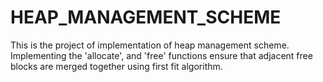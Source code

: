 # HEAP_MANAGEMENT_SCHEME
This is the project of implementation of heap management scheme. Implementing the 'allocate', and 'free' functions ensure that adjacent free blocks are merged together using first fit algorithm.
